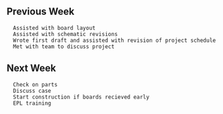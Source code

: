 Previous Week
-------------
      Assisted with board layout
      Assisted with schematic revisions 
      Wrote first draft and assisted with revision of project schedule
      Met with team to discuss project

Next Week
---------
      Check on parts
      Discuss case
      Start construction if boards recieved early
      EPL training
